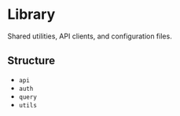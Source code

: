 # Library

Shared utilities, API clients, and configuration files.

## Structure

- `api`
- `auth`
- `query`
- `utils`
